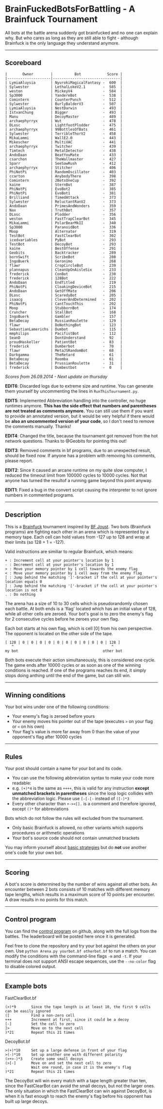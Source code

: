 BrainFuckedBotsForBattling - A Brainfuck Tournament
===================================================

All bots at the battle arena suddenly got brainfucked and no one can explain why. But who cares as long as they are still able to fight - although Brainfuck is the only language they understand anymore.

---

Scoreboard
----------

    |       Owner        |          Bot            Score |
    |--------------------|-------------------------------|
    | LymiaAluysia       | NyurokiMagicalFantasy -  600  |
    | Sylwester          | LethalLokeV2.1        -  585  |
    | weston             | MickeyV4              -  584  |
    | Sp3000             | YandereBot            -  538  |
    | Comintern          | CounterPunch          -  512  |
    | Sylwester          | BurlyBalderV3         -  507  |
    | LymiaAluysia       | NestDarwin            -  493  |
    | IstvanChung        | Bigger                -  493  |
    | Manu               | DecoyMaster           -  489  |
    | archaephyrryx      | Wut                   -  478  |
    | DLosc              | LightfootPlodder      -  475  |
    | archaephyrryx      | 99BottlesOfBats       -  461  |
    | Sylwester          | TerribleThorV2        -  458  |
    | MikaLammi          | WallE2.0              -  443  |
    | Mikescher          | MultiVAC              -  441  |
    | archaephyrryx      | Twitcher              -  439  |
    | Timtech            | MetalDetector         -  438  |
    | AndoDaan           | BeatYouMate           -  433  |
    | csarchon           | TheWallmaster         -  427  |
    | Sparr              | SeeSawRush            -  412  |
    | archaephyrryx      | Stitcher              -  406  |
    | PhiNotPi           | RandomOscillator      -  403  |
    | ccarton            | AnybodyThere          -  398  |
    | Comintern          | 2BotsOneCup           -  392  |
    | kaine              | SternBot              -  387  |
    | PhiNotPi           | EvoBot2               -  385  |
    | PhiNotPi           | EvoBot1               -  381  |
    | Brilliand          | TimedAttack           -  373  |
    | Sylwester          | ReluctantRanV2        -  373  |
    | AndoDaan           | PrimesAndWonders      -  359  |
    | Nax                | TruthBot              -  357  |
    | DLosc              | Plodder               -  356  |
    | weston             | FastTrapClearBot      -  345  |
    | MikaLammi          | PolarBearMkII         -  340  |
    | Sp3000             | ParanoidBot           -  336  |
    | Moop               | Alternator            -  319  |
    | TestBot            | FastClearBot          -  302  |
    | icedvariables      | PyBot                 -  293  |
    | TestBot            | DecoyBot              -  293  |
    | kaine              | BestOffense           -  291  |
    | Geobits            | Backtracker           -  289  |
    | bornSwift          | ScribeBot             -  280  |
    | IngoBuerk          | Geronimo              -  268  |
    | flawr              | CropCircleBot         -  239  |
    | plannapus          | CleanUpOnAisleSix     -  233  |
    | frederick          | ConBot                -  230  |
    | frederick          | 128Bot                -  222  |
    | AndoDaan           | EndTitled             -  219  |
    | PhiNotPi           | CloakingDeviceBot     -  215  |
    | AndoDaan           | GetOffMate            -  206  |
    | DLosc              | ScaredyBot            -  205  |
    | isaacg             | CleverAndDetermined   -  202  |
    | PhiNotPi           | CantTouchThis         -  202  |
    | Moop               | StubbornBot           -  174  |
    | Cruncher           | StallBot              -  168  |
    | IngoBuerk          | Gambler               -  157  |
    | BetaDecay          | RussianRoulette       -  129  |
    | flawr              | DoNothingBot          -  123  |
    | SebastianLamerichs | Dumbot                -  115  |
    | mmphilips          | PacifistBot           -  112  |
    | SeanD              | DontUnderstand        -  92   |
    | proudHaskeller     | PatientBot            -  83   |
    | frederick          | Dumberbot             -  70   |
    | flawr              | MetaJSRandomBot       -  68   |
    | Darkgamma          | TheRetard             -  61   |
    | BetaDecay          | Roomba                -  61   |
    | BetaDecay          | PrussianRoulette      -  31   |
    | frederick          | Dumbestbot            -  0    |


_Scores from 26.09.2014 - Next update on thursday_

__EDIT6__: Discarded logs due to extreme size and runtime. You can generate them yourself by uncommenting the lines in `RunThisTournament.py`.

__EDIT5__: Implemented Abbreviation handling into the controller, no huge runtimes anymore. __This has the side effect that numbers and parentheses are not treated as comments anymore.__ You can still use them if you want to provide an annotated version, but it would be very helpful if there would be __also an uncommented version of your code__, so I don't need to remove the comments manually. Thanks!

__EDIT4__: Changed the title, because the tournament got removed from the hot network questions. Thanks to @Geobits for pointing this out!

__EDIT3__: Removed comments in bf programs, due to an unexpected result, should be fixed now. If anyone has a problem with removing his comments, please report.

__EDIT2__: Since it caused an arcane runtime on my quite slow computer, I reduced the timeout limit from 100000 cycles to 10000 cycles. Not that anyone has turned the resultof a running game beyond this point anyway.

__EDIT1__: Fixed a bug in the convert script causing the interpreter to not ignore numbers in commented programs.

---

Description
-----------

This is a [Brainfuck](http://esolangs.org/wiki/Brainfuck) tournament inspired by [BF Joust](http://esolangs.org/wiki/BF_Joust). Two bots (Brainfuck programs) are fighting each other in an arena which is represented by a memory tape. Each cell can hold values from -127 up to 128 and wrap at their limits (so 128 + 1 = -127).

Valid instructions are similiar to regular Brainfuck, which means:

    + : Increment cell at your pointer's location by 1
    - : Decrement cell at your pointer's location by 1
    > : Move your memory pointer by 1 cell towards the enemy flag
    < : Move your memory pointer by 1 cell away from the enemy flag
    [ : Jump behind the matching ']'-bracket if the cell at your pointer's location equals 0
    ] : Jump behind the matching '['-bracket if the cell at your pointer's location is not 0
    . : Do nothing

The arena has a size of 10 to 30 cells which is pseudorandomly chosen each battle. At both ends is a 'flag' located which has an initial value of 128, while all other cells are zeroed. Your bot's goal is to zero the enemy's flag for 2 consecutive cycles before he zeroes your own flag.

Each bot starts at his own flag, which is cell [0] from his own perspective. The opponent is located on the other side of the tape.

	[ 128 | 0 | 0 | 0 | 0 | 0 | 0 | 0 | 0 | 0 | 0 | 128 ]
	   ^											 ^
	my bot										 other bot

Both bots execute their action simultaneously, this is considered one cycle. The game ends after 10000 cycles or as soon as one of the winning conditions is reached. If one of the programs reaches its end, it simply stops doing anthing until the end of the game, but can still win.

---

Winning conditions
------------------

Your bot wins under one of the following conditions:

* Your enemy's flag is zeroed before yours
* Your enemy moves his pointer out of the tape (executes `>` on your flag or `<` on his own)
* Your flag's value is more far away from 0 than the value of your opponent's flag after 10000 cycles

---

Rules
-----

Your post should contain a name for your bot and its code.

* You can use the following abbreviation syntax to make your code more readable:
 * e.g. `(+)*4` is the same as `++++`, this is valid for any instruction __except unmatched brackets in parentheses__ since the loop logic collides with the abbreviation logic. Please use `[-[-[-` instead of `([-)*3`
* Every other character than `+-><[].` is a comment and therefore ignored, except `()*` for abbreviations

Bots which do not follow the rules will excluded from the tournament.

* Only basic Brainfuck is allowed, no other variants which supports procedures or arithmetic operations
* Your bot's source code should not contain unmatched brackets

You may inform yourself about [basic strategies](http://esolangs.org/wiki/BF_Joust_strategies) but do __not__ use another one's code for your own bot.

---

Scoring
-------

A bot's score is determined by the number of wins against all other bots.
An encounter between 2 bots consists of 10 matches with different memory tape lengths, which results in a maximum score of 10 points per encounter.
A draw results in no points for this match.

---

Control program
---------------

You can find the [control program](https://github.com/redevined/brainfuck/tree/master/BrainFuckedBotsForBattling) on github, along with the full logs from the battles.
The leaderboard will be posted here once it is generated.

Feel free to clone the repository and try your bot against the others on your own. Use `python Arena.py yourbot.bf otherbot.bf` to run a match. You can modify the conditions with the command-line flags `-m` and `-t`. If your terminal does not support ANSI escape sequences, use the `--no-color` flag to disable colored output.

---

Example bots
------------

FastClearBot.bf

	(>)*9		Since the tape length is at least 10, the first 9 cells can be easily ignored
	([			Find a non-zero cell
	+++			Increment at first, since it could be a decoy
	[-]			Set the cell to zero
	]>			Move on to the next cell
	)*21		Repeat this 21 times

DecoyBot.bf

	>(+)*10		Set up a large defense in front of your flag
	>(-)*10		Set up another one with different polarity
	(>+>-)*3	Create some small decoys
	(>[-]		Move on and set the next cell to zero
	.			Wait one round, in case it is the enemy's flag
	)*21		Repeat this 21 times

The DecoyBot will win every match with a tape length greater than ten, since the FastClearBot can avoid the small decoys, but not the larger ones. The only situation in which the FastClearBot can win against DecoyBot, is when it is fast enough to reach the enemy's flag before his opponent has built up large decoys.
